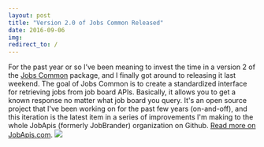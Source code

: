 ```yaml
---
layout: post
title: "Version 2.0 of Jobs Common Released"
date: 2016-09-06
img: 
redirect_to: /
---
```

For the past year or so I’ve been meaning to invest the time in a version 2 of the [Jobs Common](https://github.com/jobapis/jobs-common) package, and I finally got around to releasing it last weekend. The goal of Jobs Common is to create a standardized interface for retrieving jobs from job board APIs. Basically, it allows you to get a known response no matter what job board you query. It's an open source project that I've been working on for the past few years (on-and-off), and this iteration is the latest item in a series of improvements I'm making to the whole JobApis (formerly JobBrander) organization on Github. [Read more on JobApis.com](http://www.jobapis.com/2016/09/03/jobs-common-v2-release/). ![](https://i.imgur.com/qLSgvU7.png)
